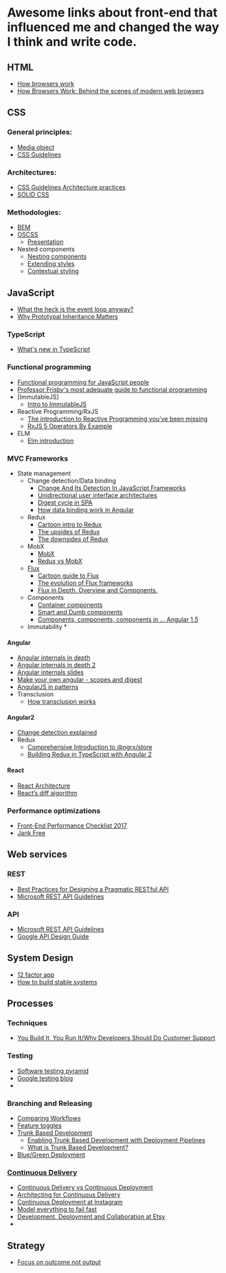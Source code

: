 # Awesome links about front-end that influenced me and changed the way I think and write code.

## HTML
  * [How browsers work](https://docs.google.com/presentation/d/1kjC_L5C-E2Y_wOVkblJxRr6GBgw1V_FBbFI4jAoh688)
  * [How Browsers Work: Behind the scenes of modern web browsers](https://www.html5rocks.com/en/tutorials/internals/howbrowserswork/)

## CSS
### General principles:
  * [Media object](http://www.stubbornella.org/content/2010/06/25/the-media-object-saves-hundreds-of-lines-of-code/)
  * [CSS Guidelines](http://cssguidelin.es)

### Architectures:
  * [CSS Guidelines Architecture practices](http://cssguidelin.es/#architectural-principles)
  * [SOLID CSS](http://blog.millermedeiros.com/solid-css)

### Methodologies:
  * [BEM]()
  * [OSCSS](http://wiki.github.com/stubbornella/oocss/)
    * [Presentation](http://www.slideshare.net/stubbornella/object-oriented-css/18-TWO_MAIN_PRINCIPLES)
  * Nested components
    * [Nesting components](http://simurai.com/blog/2015/05/11/nesting-components)
    * [Extending styles](https://philipwalton.com/articles/extending-styles/)
    * [Contextual styling](http://csswizardry.com/2015/06/contextual-styling-ui-components-nesting-and-implementation-detail/)

## JavaScript
  * [What the heck is the event loop anyway?](https://www.youtube.com/watch?v=8aGhZQkoFbQ)
  * [Why Prototypal Inheritance Matters](http://aaditmshah.github.io/why-prototypal-inheritance-matters)

### TypeScript
  * [What's new in TypeScript](https://github.com/Microsoft/TypeScript/wiki/What%27s-new-in-TypeScript)

### Functional programming
  * [Functional programming for JavaScript people](https://medium.com/@chetcorcos/functional-programming-for-javascript-people-1915d8775504)
  * [Professor Frisby's most adequate guide to functional programming](https://drboolean.gitbooks.io/mostly-adequate-guide/content/)
  * [ImmutableJS]
    * [Intro to ImmutableJS](https://auth0.com/blog/2016/03/23/intro-to-immutable-js/)
  * Reactive Programming/RxJS
    * [The introduction to Reactive Programming you've been missing](https://gist.github.com/staltz/868e7e9bc2a7b8c1f754)
    * [RxJS 5 Operators By Example](https://gist.github.com/btroncone/d6cf141d6f2c00dc6b35)
  * ELM
    * [Elm introduction](http://www.sitepoint.com/functional-reactive-programming-elm-introduction/)

### MVC Frameworks
  * State management
    * Change detection/Data binding
      * [Change And Its Detection In JavaScript Frameworks](http://teropa.info/blog/2015/03/02/change-and-its-detection-in-javascript-frameworks.html)
      * [Unidirectional user interface architectures](http://staltz.com/unidirectional-user-interface-architectures.html)
      * [Digest cycle in SPA](http://blog.bguiz.com/post/60397801810/digest-cycles-in-single-page-apps/)
      * [How data binding work in Angular](http://stackoverflow.com/questions/9682092/how-does-data-binding-work-in-angularjs/9693933)
    * Redux
      * [Cartoon intro to Redux](https://code-cartoons.com/a-cartoon-intro-to-redux-3afb775501a6)
      * [The upsides of Redux](http://stackoverflow.com/questions/32461229/why-use-redux-over-facebook-flux/32920459)
      * [The downsides of Redux](http://stackoverflow.com/a/32916602)
    * MobX
      * [MobX](https://mobxjs.github.io/mobx/)
      * [Redux vs MobX](http://www.robinwieruch.de/redux-mobx-confusion/)
    * [Flux](https://facebook.github.io/flux/docs/overview.html)
      * [Cartoon guide to Flux](https://code-cartoons.com/a-cartoon-guide-to-flux-6157355ab207)
      * [The evolution of Flux frameworks](https://medium.com/@dan_abramov/the-evolution-of-flux-frameworks-6c16ad26bb31)
      * [Flux in Depth. Overview and Components.](http://blog.mgechev.com/2015/05/15/flux-in-depth-overview-components/)
    * Components
      * [Container components](https://medium.com/@learnreact/container-components-c0e67432e005)
      * [Smart and Dumb components](https://medium.com/@dan_abramov/smart-and-dumb-components-7ca2f9a7c7d0)
      * [Components, components, components in ... Angular 1.5](https://www.youtube.com/watch?v=AMwjDibFxno)
    * Immutability
      *

#### Angular
  * [Angular internals in depth](https://www.smashingmagazine.com/2015/01/angularjs-internals-in-depth/)
  * [Angular internals in depth 2](https://www.smashingmagazine.com/2015/11/angularjs-internals-in-depth-part-2/)
  * [Angular internals slides](http://cvuorinen.github.io/angularjs-internals-slides/#/)
  * [Make your own angular - scopes and digest](http://teropa.info/blog/2013/11/03/make-your-own-angular-part-1-scopes-and-digest.html)
  * [AngularJS in patterns](https://mgechev.github.io/angularjs-in-patterns/)
  * Transclusion
    * [How transclusion works](http://teropa.info/blog/2015/06/09/transclusion.html)

#### Angular2
  * [Change detection explained](http://blog.thoughtram.io//angular/2016/02/22/angular-2-change-detection-explained.html)
  * Redux  
    * [Comprehensive Introduction to @ngrx/store](https://gist.github.com/btroncone/a6e4347326749f938510)
    * [Building Redux in TypeScript with Angular 2](http://blog.ng-book.com/introduction-to-redux-with-typescript-and-angular-2/)

#### React
  * [React Architecture](https://speakerdeck.com/vjeux/oscon-react-architecture)
  * [React’s diff algorithm](http://calendar.perfplanet.com/2013/diff/)

### Performance optimizations
  * [Front-End Performance Checklist 2017](https://www.smashingmagazine.com/2016/12/front-end-performance-checklist-2017-pdf-pages/)
  * [Jank Free](http://jankfree.org)

## Web services
### REST
  * [Best Practices for Designing a Pragmatic RESTful API](http://www.vinaysahni.com/best-practices-for-a-pragmatic-restful-api)
  * [Microsoft REST API Guidelines](https://github.com/Microsoft/api-guidelines/blob/master/Guidelines.md)

### API
  * [Microsoft REST API Guidelines](https://github.com/Microsoft/api-guidelines/blob/master/Guidelines.md)
  * [Google API Design Guide](https://cloud.google.com/apis/design/)

## System Design
  * [12 factor app](https://12factor.net)
  * [How to build stable systems](https://medium.com/@jlouis666/how-to-build-stable-systems-6fe9dcf32fc4)

## Processes

### Techniques
  * [You Build It, You Run It/Why Developers Should Do Customer Support](http://johnpwood.net/2010/01/28/know-thy-customer-why-developers-should-do-customer-support)

### Testing
  * [Software testing pyramid](https://watirmelon.com/2012/01/31/introducing-the-software-testing-ice-cream-cone)
  * [Google testing blog](http://googletesting.blogspot.co.uk/)
  *

### Branching and Releasing
  * [Comparing Workflows](https://www.atlassian.com/git/tutorials/comparing-workflows)
  * [Feature toggles](http://martinfowler.com/articles/feature-toggles.html)
  * [Trunk Based Development](http://paulhammant.com/categories.html#Trunk_Based_Development)
    * [Enabling Trunk Based Development with Deployment Pipelines](https://www.thoughtworks.com/insights/blog/enabling-trunk-based-development-deployment-pipelines)
    * [What is Trunk Based Development?](http://paulhammant.com/2013/04/05/what-is-trunk-based-development/)
  * [Blue/Green Deployment](http://martinfowler.com/bliki/BlueGreenDeployment.html)

### [Continuous Delivery](https://www.thoughtworks.com/insights/continuous-delivery)
  * [Continuous Delivery vs Continuous Deployment](https://puppet.com/blog/continuous-delivery-vs-continuous-deployment-what-s-diff)
  * [Architecting for Continuous Delivery](https://www.thoughtworks.com/insights/blog/architecting-continuous-delivery)
  * [Continuous Deployment at Instagram](https://engineering.instagram.com/posts/1125308487520335/continuous-deployment-at-instagram/)
  * [Model everything to fail fast](https://www.thoughtworks.com/insights/blog/model-everything-fail-fast)
  * [Development, Deployment and Collaboration at Etsy](http://www.slideshare.net/mrtazz/development-deployment-and-collaboration-at-etsy)
  *

## Strategy
  * [Focus on outcome not output](https://hbr.org/2012/11/its-not-just-semantics-managing-outcomes)
